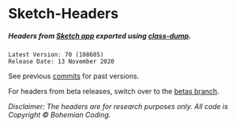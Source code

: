 # Sketch-Headers

##### Headers from [Sketch app](http://www.sketch.com) exported using [class-dump](http://stevenygard.com/projects/class-dump/).

```
Latest Version: 70 (108685)
Release Date: 13 November 2020
```

See previous [commits](https://github.com/abynim/sketch-headers/commits/betas) for past versions.

For headers from beta releases, switch over to the [betas branch](https://github.com/abynim/sketch-headers/tree/betas).

*Disclaimer: The headers are for research purposes only. All code is Copyright © Bohemian Coding.*

